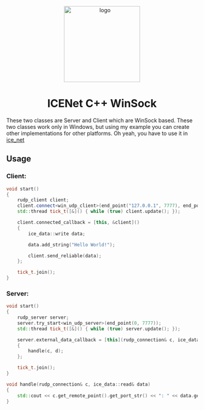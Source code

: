 <p align="center">
  <img src="https://github.com/larty77/ICENet/assets/125078218/c28309e2-377a-450f-9440-8b7e8eaf335a" alt="logo" width="200" height="200">
</p>

<h1 align="center" tabindex="-1" dir="auto"><a class="anchor" aria-hidden="true"></a>ICENet C++ WinSock</h1>

These two classes are Server and Client which are WinSock based. These two classes work only in Windows, but using my example you can create other implementations for other platforms. Oh yeah, you have to use it in <a href = "https://github.com/larty77/ice_net">ice_net</a>

<h2 tabindex="-1" dir="auto"><a class="anchor" aria-hidden="true"></a>Usage</h2>

<h3>Client:</h3>

```cpp
void start()
{
	rudp_client client;
	client.connect<win_udp_client>(end_point("127.0.0.1", 7777), end_point(0, 0));
	std::thread tick_t([&]() { while (true) client.update(); });

	client.connected_callback = [this, &client]()
	{
		ice_data::write data;

		data.add_string("Hello World!");

		client.send_reliable(data);
	};

	tick_t.join();
}
```

<h3>Server:</h3>

```cpp
void start()
{
	rudp_server server;
	server.try_start<win_udp_server>(end_point(0, 7777));
	std::thread tick_t([&]() { while (true) server.update(); });

	server.external_data_callback = [this](rudp_connection& c, ice_data::read& d) 
	{
		handle(c, d); 
	};

	tick_t.join();
}

void handle(rudp_connection& c, ice_data::read& data)
{
	std::cout << c.get_remote_point().get_port_str() << ": " << data.get_string() << "\n";
}
```

